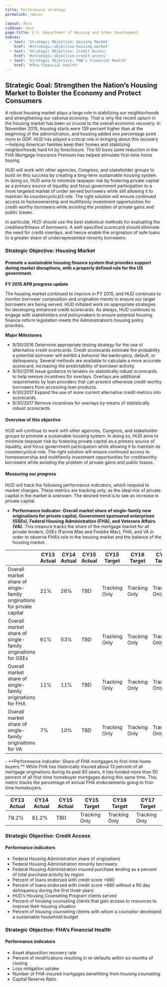 ```yaml
---
title: Performance strategy
permalink: /docs/

layout: docs
sidenav: docs
page-title: U.S. Department of Housing and Urban Development
subnav:
  - text: 'Strategic Objective: Housing Market'
    href: '#strategic-objective-housing-market'
  - text: 'Strategic Objective: Credit Access'
    href: '#strategic-objective-credit-access'
  - text: 'Strategic Objective: FHA’s Financial Health'
    href: '#fha-financial-health'
---
```


## Strategic Goal: Strengthen the Nation’s Housing Market to Bolster the Economy and Protect Consumers
A robust housing market plays a large role in stabilizing our neighborhoods and
strengthening our national economy. That is why the recent upturn in the housing
market has been so crucial to the overall economic recovery. In November 2015,
housing starts were 139 percent higher than at the beginning of the administration,
and housing added one percentage point more to GDP. HUD has played a critical
role in bringing about this recovery—helping American families keep their homes
and stabilizing neighborhoods hard hit by foreclosure. The 50 basis point reduction
in the FHA Mortgage Insurance Premium has helped stimulate first-time home
buying.

HUD will work with other agencies, Congress, and stakeholder groups to build on
this success by creating a long-term sustainable housing system. In doing so, HUD
aims to minimize taxpayer risk by fostering private capital as a primary source of
liquidity and focus government participation to a more targeted market of under
served borrowers while still allowing it to maintain its countercyclical3 role. The right
solution will ensure continued access to homeownership and multifamily investment
opportunities for credit-worthy borrowers while avoiding the problem of private
gains and public losses.

In particular, HUD should use the best statistical methods for evaluating the creditworthiness
of borrowers. A well-specified scorecard should eliminate the need for
credit-overlays, and hence enable the origination of safe loans to a greater share of
underrepresented minority borrowers.

### Strategic Objective: Housing Market
#### Promote a sustainable housing finance system that provides support during market disruptions, with a properly defined role for the US government.
<section class="usa-alert usa-alert-info">
<div class="usa-alert-body">
<strong>FY 2015 APR progress update</strong>

<p>The housing market continued to improve in FY 2015, and HUD continues to monitor borrower
composition and origination trends to ensure our target borrowers are being served. HUD initiated work
on appropriate strategies for developing enhanced credit scorecards. As always, HUD continues to engage
with stakeholders and policymakers to ensure potential housing finance reform legislation meets the
Administration’s housing policy priorities.</p>
<strong>Major Milestones</strong>
<ul>
<li>9/30/2016 Determine appropriate testing strategy for the use of alternative credit scorecards.
Credit scorecards estimate the probability a potential borrower will exhibit a behavior like
bankruptcy, default, or delinquency. Several methods are available to calculate a more
accurate scorecard, increasing the predictability of borrower activity.</li>
<li>9/30/2016 Issue guidance to lenders on statistically robust scorecards to help remove incentives
for overlays. Overlays are additional requirements by loan providers that can prevent
otherwise credit-worthy borrowers from accessing loan products.</li>
<li>9/30/2017 Expand the use of more current alternative credit metrics into scorecards.</li>
<li>9/30/2017 Remove incentives for overlays by means of statistically robust scorecards.</li>
</ul>
</div>
</section>

#### Overview of this objective
HUD will continue to work with other agencies, Congress, and stakeholder groups to promote a sustainable
housing system. In doing so, HUD aims to minimize taxpayer risk by fostering private capital as a primary
source of liquidity, and focus government participation while allowing it to maintain its countercyclical
role. The right solution will ensure continued access to homeownership and multifamily investment
opportunities for creditworthy borrowers while avoiding the problem of private gains and public losses.

#### Measuring our progress
HUD will track the following performance indicators, which respond to market changes. These metrics are
tracking only, as the ideal mix of private capital in the market is unknown. The desired trend is to see an
increase in private capital.

- **Performance indicator: Overall market share of single-family new originations for private capital, Government sponsored
enterprises (GSEs), Federal Housing Administration (FHA), and Veterans Affairs (VA).** This measure tracks the share of the mortgage market for all private lenders, GSEs (Fannie Mae and Freddie Mac), FHA, and VA in order to observe FHA’s role in the housing market and the balance of the housing market.
<table>
<thead>
<th></th>
<th>CY13 Actual</th>
<th>CY14 Actual</th>
<th>CY15 Actual</th>
<th>CY15 Target</th>
<th>CY16 Target</th>
<th>CY17 Target</th>
</thead>
<tbody>
<tr>
<td>Overall market share of single-family
originations for private capital</td>
<td>21%</td>
<td>26%</td>
<td>TBD</td>
<td>Tracking Only</td>
<td>Tracking Only</td>
<td>Tracking Only</td>
</tr>
<tr>
<td>Overall market share of single-family
originations for GSEs</td>
<td>61%</td>
<td>53%</td>
<td>TBD</td>
<td>Tracking Only</td>
<td>Tracking Only</td>
<td>Tracking Only</td>
</tr>
<tr>
<td>Overall market share of single-family
originations for FHA</td>
<td>11%</td>
<td>11%</td>
<td>TBD</td>
<td>Tracking Only</td>
<td>Tracking Only</td>
<td>Tracking Only</td>
</tr>
<tr>
<td>Overall market share of single-family
originations for VA</td>
<td>7%</td>
<td>10%</td>
<td>TBD</td>
<td>Tracking Only</td>
<td>Tracking Only</td>
<td>Tracking Only</td>
</tr>
</tbody>
</table>
- **Performance indicator: Share of FHA mortgages to first-time home buyers.** While FHA has historically insured about 13
percent of all mortgage originations during its past 80 years, it has funded more than 50 percent
of all first-time homebuyer mortgages during this same time. This metric tracks the percentage of
annual FHA endorsements going to first-time homebuyers.
<table>
<thead>
<th>CY13 Actual</th>
<th>CY14 Actual</th>
<th>CY15 Actual</th>
<th>CY15 Target</th>
<th>CY16 Target</th>
<th>CY17 Target</th>
</thead>
<tbody>
<tr>
<td>78.2%</td>
<td>81.2%</td>
<td>TBD</td>
<td>Tracking Only</td>
<td>Tracking Only</td>
<td>Tracking Only</td>
</tr>
</tbody>
</table>

### Strategic Objective: Credit Access
#### Performance indicators
- Federal Housing Administration share of originations
- Federal Housing Administration minority borrowers
-  Federal Housing Administration insured purchase lending as a percent of total purchase activity
by region
-  Percent of loans endorsed with credit score <680
-  Percent of loans endorsed with credit score <680 without a 90 day delinquency during the first
three years
-  HUD’s Housing Counseling Program clients served
-  Percent of housing counseling clients that gain access to resources to improve their housing
situation
- Percent of housing counseling clients with whom a counselor developed a sustainable household budget

### Strategic Objective: FHA’s Financial Health
#### Performance indicators
- Asset disposition recovery rate
- Percent of modifications resulting in re-defaults within six months of closing
- Loss mitigation uptake
- Number of FHA-insured mortgages benefitting from housing counseling
- Capital Reserve Ratio

